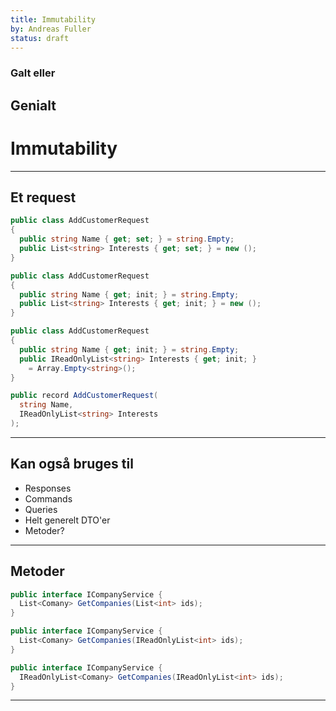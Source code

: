 ```yaml
---
title: Immutability
by: Andreas Fuller 
status: draft
---
```


### Galt eller
## Genialt

# Immutability <!-- .element: class="fragment" -->

---
## Et request


<div class='r-stack'>

```c#
public class AddCustomerRequest
{
  public string Name { get; set; } = string.Empty;
  public List<string> Interests { get; set; } = new ();
}
```
<!-- .element: class="current-visible" -->

```c#
public class AddCustomerRequest
{
  public string Name { get; init; } = string.Empty;
  public List<string> Interests { get; init; } = new ();
}
```
<!-- .element: class="fragment current-visible" -->

```c#
public class AddCustomerRequest
{
  public string Name { get; init; } = string.Empty;
  public IReadOnlyList<string> Interests { get; init; }
    = Array.Empty<string>();
}
```
<!-- .element: class="fragment current-visible" -->


```c#
public record AddCustomerRequest(
  string Name,
  IReadOnlyList<string> Interests
);
```
<!-- .element: class="fragment" -->

</div>


---

## Kan også bruges til

- Responses <!-- .element: class="fragment" -->
- Commands <!-- .element: class="fragment" -->
- Queries <!-- .element: class="fragment" -->
- Helt generelt DTO'er <!-- .element: class="fragment" -->
- Metoder? <!-- .element: class="fragment" -->


---

## Metoder

<div class='r-stack'>

```c#
public interface ICompanyService {
  List<Comany> GetCompanies(List<int> ids);
}
```
<!-- .element: class="current-visible" -->

```c#
public interface ICompanyService {
  List<Comany> GetCompanies(IReadOnlyList<int> ids);
}
```
<!-- .element: class="fragment current-visible" -->

```c#
public interface ICompanyService {
  IReadOnlyList<Comany> GetCompanies(IReadOnlyList<int> ids);
}
```
<!-- .element: class="fragment" -->

</div>

---

##